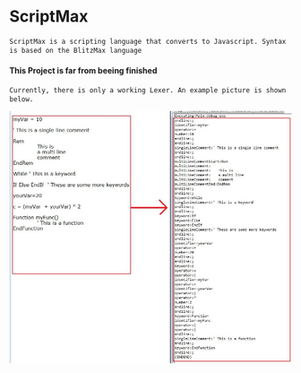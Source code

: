 # ScriptMax
    ScriptMax is a scripting language that converts to Javascript. Syntax is based on the BlitzMax language

#### This Project is far from beeing finished
    Currently, there is only a working Lexer. An example picture is shown below.
    
<img src = doc/lexFromThisToThat.jpg> </img>
